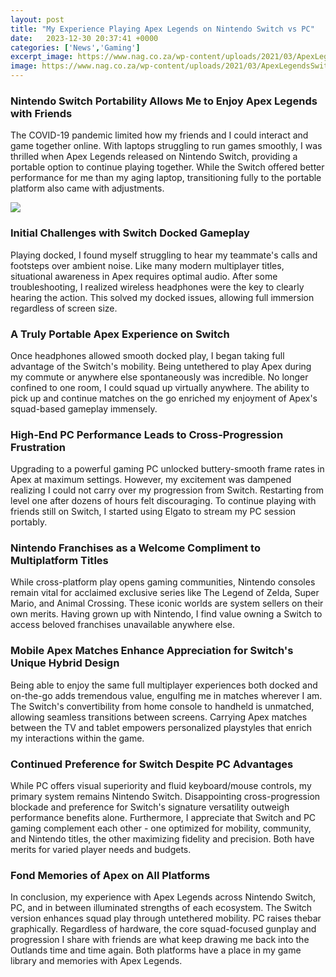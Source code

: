 ```yaml
---
layout: post
title: "My Experience Playing Apex Legends on Nintendo Switch vs PC"
date:   2023-12-30 20:37:41 +0000
categories: ['News','Gaming']
excerpt_image: https://www.nag.co.za/wp-content/uploads/2021/03/ApexLegendsSwitchPathfinder_feat.jpg
image: https://www.nag.co.za/wp-content/uploads/2021/03/ApexLegendsSwitchPathfinder_feat.jpg
---
```


### **Nintendo Switch Portability Allows Me to Enjoy Apex Legends with Friends**
The COVID-19 pandemic limited how my friends and I could interact and game together online. With laptops struggling to run games smoothly, I was thrilled when Apex Legends released on Nintendo Switch, providing a portable option to continue playing together. While the Switch offered better performance for me than my aging laptop, transitioning fully to the portable platform also came with adjustments. 

![](https://www.nag.co.za/wp-content/uploads/2021/03/ApexLegendsSwitchPathfinder_feat.jpg)
### **Initial Challenges with Switch Docked Gameplay**
Playing docked, I found myself struggling to hear my teammate's calls and footsteps over ambient noise. Like many modern multiplayer titles, situational awareness in Apex requires optimal audio. After some troubleshooting, I realized wireless headphones were the key to clearly hearing the action. This solved my docked issues, allowing full immersion regardless of screen size.
### **A Truly Portable Apex Experience on Switch** 
Once headphones allowed smooth docked play, I began taking full advantage of the Switch's mobility. Being untethered to play Apex during my commute or anywhere else spontaneously was incredible. No longer confined to one room, I could squad up virtually anywhere. The ability to pick up and continue matches on the go enriched my enjoyment of Apex's squad-based gameplay immensely. 
### **High-End PC Performance Leads to Cross-Progression Frustration**
Upgrading to a powerful gaming PC unlocked buttery-smooth frame rates in Apex at maximum settings. However, my excitement was dampened realizing I could not carry over my progression from Switch. Restarting from level one after dozens of hours felt discouraging. To continue playing with friends still on Switch, I started using Elgato to stream my PC session portably. 
### **Nintendo Franchises as a Welcome Compliment to Multiplatform Titles** 
While cross-platform play opens gaming communities, Nintendo consoles remain vital for acclaimed exclusive series like The Legend of Zelda, Super Mario, and Animal Crossing. These iconic worlds are system sellers on their own merits. Having grown up with Nintendo, I find value owning a Switch to access beloved franchises unavailable anywhere else. 
### **Mobile Apex Matches Enhance Appreciation for Switch's Unique Hybrid Design**
Being able to enjoy the same full multiplayer experiences both docked and on-the-go adds tremendous value, engulfing me in matches wherever I am. The Switch's convertibility from home console to handheld is unmatched, allowing seamless transitions between screens. Carrying Apex matches between the TV and tablet empowers personalized playstyles that enrich my interactions within the game.
### **Continued Preference for Switch Despite PC Advantages**
While PC offers visual superiority and fluid keyboard/mouse controls, my primary system remains Nintendo Switch. Disappointing cross-progression blockade and preference for Switch's signature versatility outweigh performance benefits alone. Furthermore, I appreciate that Switch and PC gaming complement each other - one optimized for mobility, community, and Nintendo titles, the other maximizing fidelity and precision. Both have merits for varied player needs and budgets.
### **Fond Memories of Apex on All Platforms** 
In conclusion, my experience with Apex Legends across Nintendo Switch, PC, and in between illuminated strengths of each ecosystem. The Switch version enhances squad play through untethered mobility. PC raises thebar graphically. Regardless of hardware, the core squad-focused gunplay and progression I share with friends are what keep drawing me back into the Outlands time and time again. Both platforms have a place in my game library and memories with Apex Legends.